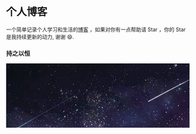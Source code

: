 # 个人博客

一个简单记录个人学习和生活的[博客](https://livemoreway.github.io/) ，如果对你有一点帮助请 Star ，你的 Star 是我持续更新的动力, 谢谢 😄.

### 持之以恒


![](/images/star.gif)
